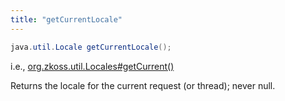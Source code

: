 ```yaml
---
title: "getCurrentLocale"
---
```


```java
java.util.Locale getCurrentLocale();
```

  
i.e., [org.zkoss.util.Locales#getCurrent()](https://www.zkoss.org/javadoc/latest/zk/org/zkoss/util/Locales.html#getCurrent())

Returns the locale for the current request (or thread); never null.


